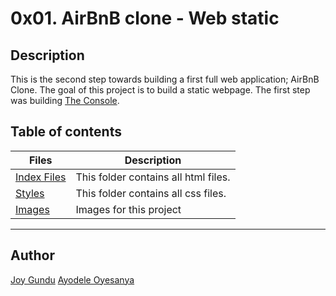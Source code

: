 # 0x01. AirBnB clone - Web static

## Description
This is the second step towards building a first full web application; AirBnB Clone. The goal of this project is to build a static webpage.
The first step was building [The Console](https://github.com/rhomeinel/AirBnB_clone).

## Table of contents
Files | Description
---------- | ----------
[Index Files](https://github.com/rhomeinel/AirBnB_clone/tree/main/web_static) | This folder contains all html files.
[Styles](./styles/) | This folder contains all css files.
[Images](./images/) | Images for this project
---------------------------------------------

## Author
[Joy Gundu](https://github.com/Joiejoie1)
[Ayodele Oyesanya](https://github.com/sammyayo)

